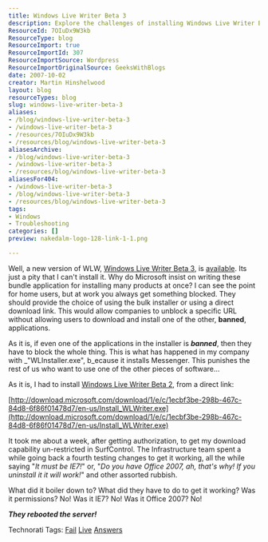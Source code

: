 ```yaml
---
title: Windows Live Writer Beta 3
description: Explore the challenges of installing Windows Live Writer Beta 3 in a corporate environment and discover the frustrations of bundled software installations.
ResourceId: 7OIuDx9W3kb
ResourceType: blog
ResourceImport: true
ResourceImportId: 307
ResourceImportSource: Wordpress
ResourceImportOriginalSource: GeeksWithBlogs
date: 2007-10-02
creator: Martin Hinshelwood
layout: blog
resourceTypes: blog
slug: windows-live-writer-beta-3
aliases:
- /blog/windows-live-writer-beta-3
- /windows-live-writer-beta-3
- /resources/7OIuDx9W3kb
- /resources/blog/windows-live-writer-beta-3
aliasesArchive:
- /blog/windows-live-writer-beta-3
- /windows-live-writer-beta-3
- /resources/blog/windows-live-writer-beta-3
aliasesFor404:
- /windows-live-writer-beta-3
- /blog/windows-live-writer-beta-3
- /resources/blog/windows-live-writer-beta-3
tags:
- Windows
- Troubleshooting
categories: []
preview: nakedalm-logo-128-link-1-1.png

---
```

Well, a new version of WLW, [Windows Live Writer Beta 3](http://windowslivewriter.spaces.live.com/blog/cns!D85741BB5E0BE8AA!1421.entry), is [available](http://windowslivewriter.spaces.live.com/blog/cns!D85741BB5E0BE8AA!1421.entry). Its just a pity that I can't install it. Why do Microsoft insist on writing these bundle application for installing many products at once? I can see the point for home users, but at work you always get something blocked. They should provide the choice of using the bulk installer or using a direct download link. This would allow companies to unblock a specific URL without allowing users to download and install one of the other, **banned**, applications.

As it is, if even one of the applications in the installer is _**banned**_, then they have to block the whole thing. This is what has happened in my company with \_"WLInstaller.exe", b_ecause it installs Messenger. This punishes the rest of us who want to use one of the other pieces of software...

As it is, I had to install [Windows Live Writer Beta 2](http://windowslivewriter.spaces.live.com/blog/cns!D85741BB5E0BE8AA!1272.entry), from a direct link:

[http://download.microsoft.com/download/1/e/c/1ecbf3be-298b-467c-84d8-6f86f01478d7/en-us/Install_WLWriter.exe](http://download.microsoft.com/download/1/e/c/1ecbf3be-298b-467c-84d8-6f86f01478d7/en-us/Install_WLWriter.exe)

It took me about a week, after getting authorization, to get my download capability un-restricted in SurfControl. The Infrastructure team spent a while going back a fourth testing changes to get it working, all the while saying "_It must be IE7!_" or, "_Do you have Office 2007, ah, that's why! If you uninstall it it will work!_" and other assorted rubbish.

What did it boiler down to? What did they have to do to get it working? Was it permissions? No! Was it IE7? No! Was it Office 2007? No!

**_They rebooted the server!_**

Technorati Tags: [Fail](http://technorati.com/tags/Fail) [Live](http://technorati.com/tags/Live) [Answers](http://technorati.com/tags/Answers)
